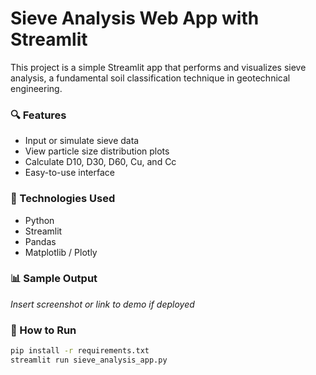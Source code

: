 # Sieve Analysis Web App with Streamlit

This project is a simple Streamlit app that performs and visualizes sieve analysis, a fundamental soil classification technique in geotechnical engineering.

### 🔍 Features
- Input or simulate sieve data
- View particle size distribution plots
- Calculate D10, D30, D60, Cu, and Cc
- Easy-to-use interface

### 🧪 Technologies Used
- Python
- Streamlit
- Pandas
- Matplotlib / Plotly

### 📊 Sample Output
*Insert screenshot or link to demo if deployed*

### 🚀 How to Run
```bash
pip install -r requirements.txt
streamlit run sieve_analysis_app.py

